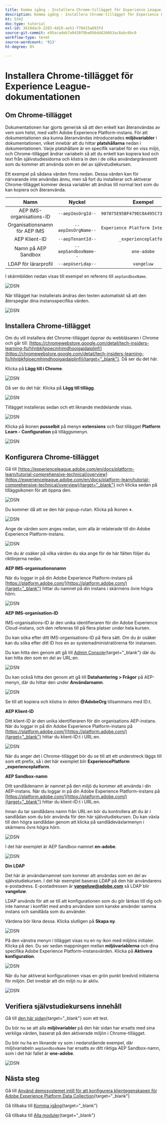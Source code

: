 ```yaml
---
title: Komma igång - Installera Chrome-tillägget för Experience League-dokumentationen
description: Komma igång - Installera Chrome-tillägget för Experience League-dokumentationen
kt: 5342
doc-type: tutorial
exl-id: 3618dacb-2203-4d19-ae51-f78415a693fd
source-git-commit: e95acadeb7a0438f9be056dd426063ac8abc6bc0
workflow-type: tm+mt
source-wordcount: '913'
ht-degree: 0%

---
```


# Installera Chrome-tillägget för Experience League-dokumentationen

## Om Chrome-tillägget

Dokumentationen har gjorts generisk så att den enkelt kan återanvändas av vem som helst, med valfri Adobe Experience Platform-instans.
För att dokumentationen ska kunna återanvändas introducerades **miljövariabler** i dokumentationen, vilket innebär att du hittar **platshållarna** nedan i dokumentationen. Varje platshållare är en specifik variabel för en viss miljö, och Chrome-tillägget ändrar variabeln så att du enkelt kan kopiera kod och text från självstudiesidorna och klistra in den i de olika användargränssnitt som du kommer att använda som en del av självstudiekursen.

Ett exempel på sådana värden finns nedan. Dessa värden kan för närvarande inte användas ännu, men så fort du installerar och aktiverar Chrome-tillägget kommer dessa variabler att ändras till normal text som du kan kopiera och återanvända.

| Namn | Nyckel | Exempel |
|:-------------:| :---------------:| :---------------:|
| AEP IMS-organisations-ID | `--aepImsOrgId--` | `907075E95BF479EC0A495C73@AdobeOrg` |
| Organisationsnamn för AEP IMS | `--aepImsOrgName--` | `Experience Platform International` |
| AEP Klient-ID | `--aepTenantId--` | `_experienceplatform` |
| Namn på AEP Sandbox | `--aepSandboxName--` | `one-adobe` |
| LDAP för lärarprofil | `--aepUserLdap--` | `vangeluw` |

I skärmbilden nedan visas till exempel en referens till `aepSandboxName`.

![DSN](./images/mod7before.png)

När tillägget har installerats ändras den texten automatiskt så att den återspeglar dina instansspecifika värden.

![DSN](./images/mod7.png)

## Installera Chrome-tillägget

Om du vill installera det Chrome-tillägget öppnar du webbläsaren i Chrome och går till: [https://chromewebstore.google.com/detail/tech-insiders-learning-fo/hhnbkfgioecmhimdhooigajdajplinfi](https://chromewebstore.google.com/detail/tech-insiders-learning-fo/hhnbkfgioecmhimdhooigajdajplinfi){target="_blank"}. Då ser du det här.

Klicka på **Lägg till i Chrome**.

![DSN](./images/c2.png)

Då ser du det här. Klicka på **Lägg till tillägg**.

![DSN](./images/c3.png)

Tillägget installeras sedan och ett liknande meddelande visas.

![DSN](./images/c4.png)

Klicka på ikonen **pusselbit** på menyn **extensions** och fäst tillägget **Platform Learn - Configuration** på tilläggsmenyn.

![DSN](./images/c6.png)

## Konfigurera Chrome-tillägget

Gå till [https://experienceleague.adobe.com/en/docs/platform-learn/tutorial-comprehensive-technical/overview](https://experienceleague.adobe.com/en/docs/platform-learn/tutorial-comprehensive-technical/overview){target="_blank"} och klicka sedan på tilläggsikonen för att öppna den.

![DSN](./images/tuthome.png)

Du kommer då att se den här popup-rutan. Klicka på ikonen **+**.

![DSN](./images/c7.png)

Ange de värden som anges nedan, som alla är relaterade till din Adobe Experience Platform-instans.

![DSN](./images/c8.png)

Om du är osäker på vilka värden du ska ange för de här fälten följer du riktlinjerna nedan.

**AEP IMS-organisationsnamn**

När du loggar in på din Adobe Experience Platform-instans på [https://platform.adobe.com/](https://platform.adobe.com/){target="_blank"} hittar du namnet på din instans i skärmens övre högra hörn.

![DSN](./images/aepname.png)

**AEP IMS-organisation-ID**

IMS-organisations-ID är den unika identifieraren för din Adobe Experience Cloud-instans, och den refereras till på flera platser under hela kursen.

Du kan söka efter ditt IMS-organisations-ID på flera sätt. Om du är osäker kan du söka efter ditt ID hos en av systemadministratörerna för instansen.

Du kan hitta den genom att gå till [Admin Console](https://adminconsole.adobe.com/){target="_blank"} där du kan hitta den som en del av URL:en.

![DSN](./images/aepid1.png)

Du kan också hitta den genom att gå till **Datahantering > Frågor** på AEP-menyn, där du hittar den under **Användarnamn**.

![DSN](./images/aepid2.png)

Se till att kopiera och klistra in delen **@AdobeOrg** tillsammans med ID:t.

**AEP Klient-ID**

Ditt klient-ID är den unika identifieraren för din organisations AEP-instans. När du loggar in på din Adobe Experience Platform-instans på [https://platform.adobe.com/](https://platform.adobe.com/){target="_blank"} hittar du klient-ID:t i URL:en.

![DSN](./images/aeptenantid.png)

När du anger det i Chrome-tillägget bör du se till att ett understreck läggs till som ett prefix, så i det här exemplet blir **ExperiencePlatform** **_experienceplatform**.

**AEP Sandbox-namn**

Ditt sandlådenamn är namnet på den miljö du kommer att använda i din AEP-instans. När du loggar in på din Adobe Experience Platform-instans på [https://platform.adobe.com/](https://platform.adobe.com/){target="_blank"} hittar du klient-ID:t i URL:en.

Innan du tar sandlådans namn från URL:en bör du kontrollera att du är i sandlådan som du bör använda för den här självstudiekursen. Du kan växla till den högra sandlådan genom att klicka på sandlådeväxlarmenyn i skärmens övre högra hörn.

![DSN](./images/aepsandboxsw.png)

I det här exemplet är AEP Sandbox-namnet **en-adobe**.

![DSN](./images/aepsname.png)

**Din LDAP**

Det här är användarnamnet som kommer att användas som en del av självstudiekursen. I det här exemplet baseras LDAP på den här användarens e-postadress. E-postadressen är **vangeluw@adobe.com** så LDAP blir **vangeluw**.

LDAP används för att se till att konfigurationen som du gör länkas till dig och inte hamnar i konflikt med andra användare som kanske använder samma instans och sandlåda som du använder.

Värdena bör likna dessa.
Klicka slutligen på **Skapa ny**.

![DSN](./images/c8a.png)

På den vänstra menyn i tillägget visas nu en ny ikon med miljöns initialer. Klicka på den. Du ser sedan mappningen mellan **miljövariablerna** och dina specifika Adobe Experience Platform-instansvärden. Klicka på **Aktivera konfiguration**.

![DSN](./images/c9.png)

När du har aktiverat konfigurationen visas en grön punkt bredvid initialerna för miljön. Det innebär att din miljö nu är aktiv.

![DSN](./images/c10.png)

## Verifiera självstudiekursens innehåll

Gå till [den här sidan](https://experienceleague.adobe.com/en/docs/platform-learn/tutorial-one-adobe/activation/dc/dc13/ex2){target="_blank"} som ett test.

Du bör nu se att alla **miljövariabler** på den här sidan har ersatts med sina verkliga värden, baserat på den aktiverade miljön i Chrome-tillägget.

Du bör nu ha en liknande vy som i nedanstående exempel, där miljövariabeln `aepSandboxName` har ersatts av ditt riktiga AEP Sandbox-namn, som i det här fallet är **one-adobe**.

![DSN](./images/mod7.png)

## Nästa steg

Gå till [Använd demosystemet intill för att konfigurera klientegenskapen för Adobe Experience Platform Data Collection](./ex2.md){target="_blank"}

Gå tillbaka till [Komma igång](./getting-started.md){target="_blank"}

Gå tillbaka till [Alla moduler](./../../../overview.md){target="_blank"}
